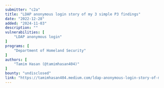 ```yaml
---
submitter: "c2a"
title: "LDAP anonymous login story of my 3 simple P3 findings"
date: "2022-12-28"
added: "2024-11-03"
description: ""
vulnerabilities: [
    "LDAP anonymous login"
]
programs: [
    "Department of Homeland Security"
]
authors: [
    "Tamim Hasan (@tamimhasan404)"
]
bounty: "undisclosed"
link: "https://tamimhasan404.medium.com/ldap-anonymous-login-story-of-my-3-simple-p3-findings-d5b4a991b345"
---
```




